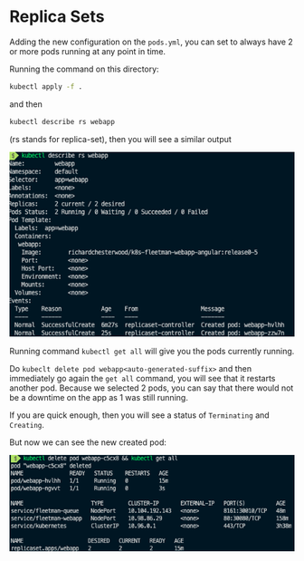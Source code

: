# Replica Sets

Adding the new configuration on the `pods.yml`, you can set to always have 2 or more pods running at any point in time.

Running the command on this directory:

```bash
kubectl apply -f .
```

and then

```bash
kubectl describe rs webapp
```
(rs stands for replica-set), then you will see a similar output

<img src="./images/describe-rs.png">

Running command `kubectl get all` will give you the pods currently running.

Do `kubeclt delete pod webapp<auto-generated-suffix>` and then immediately go again the `get all` command, you will see that it restarts another pod. Because we selected 2 pods, you can say that there would not be a downtime on the app as 1 was still running.

If you are quick enough, then you will see a status of `Terminating` and `Creating`.

But now we can see the new created pod:

<img src="./images/final-result.png">
